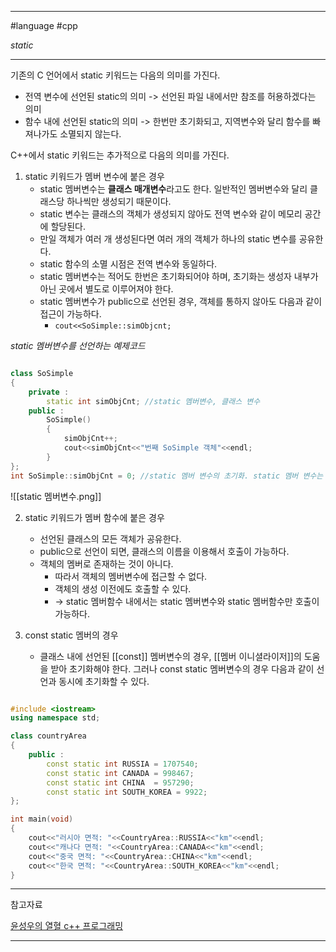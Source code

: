 
---

#language #cpp 

*static*

---

기존의 C 언어에서 static 키워드는 다음의 의미를 가진다.

- 전역 변수에 선언된 static의 의미 -> 선언된 파일 내에서만 참조를 허용하겠다는 의미
- 함수 내에 선언된 static의 의미 -> 한번만 초기화되고, 지역변수와 달리 함수를 빠져나가도 소멸되지 않는다.

C++에서 static 키워드는 추가적으로 다음의 의미를 가진다.

1. static 키워드가 멤버 변수에 붙은 경우
	- static 멤버변수는 **클래스 매개변수**라고도 한다. 일반적인 멤버변수와 달리 클래스당 하나씩만 생성되기 때문이다.
	- static 변수는 클래스의 객체가 생성되지 않아도 전역 변수와 같이 메모리 공간에 할당된다.
	- 만일 객체가 여러 개 생성된다면 여러 개의 객체가 하나의 static 변수를 공유한다.
	- static 함수의 소멸 시점은 전역 변수와 동일하다.
	- static 멤버변수는 적어도 한번은 초기화되어야 하며, 초기화는 생성자 내부가 아닌 곳에서 별도로 이루어져야 한다.
	- static 멤버변수가 public으로 선언된 경우, 객체를 통하지 않아도 다음과 같이 접근이 가능하다.
		- `cout<<SoSimple::simObjcnt;`

*static 멤버변수를 선언하는 예제코드*

```cpp

class SoSimple
{
	private :
		static int simObjCnt; //static 멤버변수, 클래스 변수
	public :
		SoSimple()
		{
			simObjCnt++;
			cout<<simObjCnt<<"번째 SoSimple 객체"<<endl;
		}
};
int SoSimple::simObjCnt = 0; //static 멤버 변수의 초기화. static 멤버 변수는 반드시 단 한번은 초기화가 이루어져야 한다.

```

![[static 멤버변수.png]]

2. static 키워드가 멤버 함수에 붙은 경우
	- 선언된 클래스의 모든 객체가 공유한다.
	- public으로 선언이 되면, 클래스의 이름을 이용해서 호출이 가능하다.
	- 객체의 멤버로 존재하는 것이 아니다.
		- 따라서 객체의 멤버변수에 접근할 수 없다.
		- 객체의 생성 이전에도 호출할 수 있다.
		- -> static 멤버함수 내에서는 static 멤버변수와 static 멤버함수만 호출이 가능하다.

3. const static 멤버의 경우
	- 클래스 내에 선언된 [[const]] 멤버변수의 경우, [[멤버 이니셜라이저]]의 도움을 받아 초기화해야 한다. 그러나 const static 멤버변수의 경우 다음과 같이 선언과 동시에 초기화할 수 있다.

```cpp

#include <iostream>
using namespace std;

class countryArea
{
	public :
		const static int RUSSIA = 1707540;
		const static int CANADA = 998467;
		const static int CHINA  = 957290;
		const static int SOUTH_KOREA = 9922;
};

int main(void)
{
	cout<<"러시아 면적: "<<CountryArea::RUSSIA<<"km"<<endl;
	cout<<"캐나다 면적: "<<CountryArea::CANADA<<"km"<<endl;
	cout<<"중국 면적: "<<CountryArea::CHINA<<"km"<<endl;
	cout<<"한국 면적: "<<CountryArea::SOUTH_KOREA<<"km"<<endl;
}

```

---

참고자료

[윤성우의 열혈 c++ 프로그래밍](https://product.kyobobook.co.kr/detail/S000001589147)

---